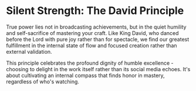 # Silent Strength: The David Principle

True power lies not in broadcasting achievements, but in the quiet humility and self-sacrifice of mastering your craft. Like King David, who danced before the Lord with pure joy rather than for spectacle, we find our greatest fulfillment in the internal state of flow and focused creation rather than external validation.

This principle celebrates the profound dignity of humble excellence - choosing to delight in the work itself rather than its social media echoes. It's about cultivating an internal compass that finds honor in mastery, regardless of who's watching.
